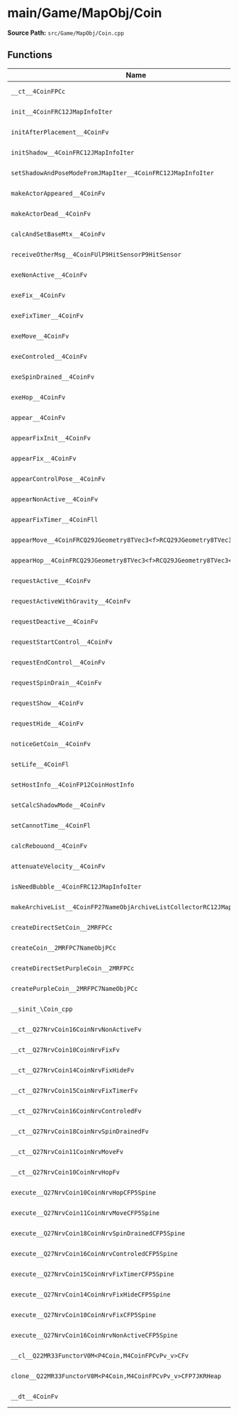 # main/Game/MapObj/Coin

**Source Path:** `src/Game/MapObj/Coin.cpp`

## Functions

| Name | Address | Match % |
|------|---------|---------|
| `__ct__4CoinFPCc` | `0x801C6A48` | :white_check_mark: (100.0%) |
| `init__4CoinFRC12JMapInfoIter` | `0x801C6AD0` | :x: (89.3%) |
| `initAfterPlacement__4CoinFv` | `0x801C6DBC` | :white_check_mark: (100.0%) |
| `initShadow__4CoinFRC12JMapInfoIter` | `0x801C6DC8` | :white_check_mark: (100.0%) |
| `setShadowAndPoseModeFromJMapIter__4CoinFRC12JMapInfoIter` | `0x801C6EA8` | :white_check_mark: (100.0%) |
| `makeActorAppeared__4CoinFv` | `0x801C6F1C` | :white_check_mark: (100.0%) |
| `makeActorDead__4CoinFv` | `0x801C7018` | :white_check_mark: (100.0%) |
| `calcAndSetBaseMtx__4CoinFv` | `0x801C7060` | :x: (73.6%) |
| `receiveOtherMsg__4CoinFUlP9HitSensorP9HitSensor` | `0x801C7180` | :white_check_mark: (100.0%) |
| `exeNonActive__4CoinFv` | `0x801C72BC` | :white_check_mark: (100.0%) |
| `exeFix__4CoinFv` | `0x801C730C` | :white_check_mark: (100.0%) |
| `exeFixTimer__4CoinFv` | `0x801C735C` | :white_check_mark: (100.0%) |
| `exeMove__4CoinFv` | `0x801C73EC` | :x: (89.9%) |
| `exeControled__4CoinFv` | `0x801C75A0` | :white_check_mark: (100.0%) |
| `exeSpinDrained__4CoinFv` | `0x801C75F4` | :white_check_mark: (100.0%) |
| `exeHop__4CoinFv` | `0x801C7650` | :white_check_mark: (100.0%) |
| `appear__4CoinFv` | `0x801C76D8` | :white_check_mark: (100.0%) |
| `appearFixInit__4CoinFv` | `0x801C76DC` | :white_check_mark: (100.0%) |
| `appearFix__4CoinFv` | `0x801C7740` | :white_check_mark: (100.0%) |
| `appearControlPose__4CoinFv` | `0x801C77A4` | :white_check_mark: (100.0%) |
| `appearNonActive__4CoinFv` | `0x801C7810` | :white_check_mark: (100.0%) |
| `appearFixTimer__4CoinFll` | `0x801C7874` | :white_check_mark: (100.0%) |
| `appearMove__4CoinFRCQ29JGeometry8TVec3<f>RCQ29JGeometry8TVec3<f>ll` | `0x801C78F8` | :x: (93.5%) |
| `appearHop__4CoinFRCQ29JGeometry8TVec3<f>RCQ29JGeometry8TVec3<f>` | `0x801C79F0` | :x: (78.3%) |
| `requestActive__4CoinFv` | `0x801C7AE0` | :white_check_mark: (100.0%) |
| `requestActiveWithGravity__4CoinFv` | `0x801C7B38` | :x: (68.4%) |
| `requestDeactive__4CoinFv` | `0x801C7BD0` | :white_check_mark: (100.0%) |
| `requestStartControl__4CoinFv` | `0x801C7C38` | :white_check_mark: (100.0%) |
| `requestEndControl__4CoinFv` | `0x801C7CFC` | :white_check_mark: (100.0%) |
| `requestSpinDrain__4CoinFv` | `0x801C7D90` | :white_check_mark: (100.0%) |
| `requestShow__4CoinFv` | `0x801C7E14` | :white_check_mark: (100.0%) |
| `requestHide__4CoinFv` | `0x801C7E7C` | :white_check_mark: (100.0%) |
| `noticeGetCoin__4CoinFv` | `0x801C7EE4` | :white_check_mark: (100.0%) |
| `setLife__4CoinFl` | `0x801C7FA4` | :white_check_mark: (100.0%) |
| `setHostInfo__4CoinFP12CoinHostInfo` | `0x801C7FC0` | :white_check_mark: (100.0%) |
| `setCalcShadowMode__4CoinFv` | `0x801C7FC8` | :white_check_mark: (100.0%) |
| `setCannotTime__4CoinFl` | `0x801C8028` | :white_check_mark: (100.0%) |
| `calcRebouond__4CoinFv` | `0x801C8044` | :x: (72.2%) |
| `attenuateVelocity__4CoinFv` | `0x801C8180` | :white_check_mark: (100.0%) |
| `isNeedBubble__4CoinFRC12JMapInfoIter` | `0x801C81DC` | :white_check_mark: (100.0%) |
| `makeArchiveList__4CoinFP27NameObjArchiveListCollectorRC12JMapInfoIter` | `0x801C8230` | :white_check_mark: (100.0%) |
| `createDirectSetCoin__2MRFPCc` | `0x801C8278` | :white_check_mark: (100.0%) |
| `createCoin__2MRFPC7NameObjPCc` | `0x801C82E0` | :white_check_mark: (100.0%) |
| `createDirectSetPurpleCoin__2MRFPCc` | `0x801C834C` | :white_check_mark: (100.0%) |
| `createPurpleCoin__2MRFPC7NameObjPCc` | `0x801C83BC` | :white_check_mark: (100.0%) |
| `__sinit_\Coin_cpp` | `0x801C8430` | :white_check_mark: (100.0%) |
| `__ct__Q27NrvCoin16CoinNrvNonActiveFv` | `0x801C848C` | :white_check_mark: (100.0%) |
| `__ct__Q27NrvCoin10CoinNrvFixFv` | `0x801C849C` | :white_check_mark: (100.0%) |
| `__ct__Q27NrvCoin14CoinNrvFixHideFv` | `0x801C84AC` | :white_check_mark: (100.0%) |
| `__ct__Q27NrvCoin15CoinNrvFixTimerFv` | `0x801C84BC` | :white_check_mark: (100.0%) |
| `__ct__Q27NrvCoin16CoinNrvControledFv` | `0x801C84CC` | :white_check_mark: (100.0%) |
| `__ct__Q27NrvCoin18CoinNrvSpinDrainedFv` | `0x801C84DC` | :white_check_mark: (100.0%) |
| `__ct__Q27NrvCoin11CoinNrvMoveFv` | `0x801C84EC` | :white_check_mark: (100.0%) |
| `__ct__Q27NrvCoin10CoinNrvHopFv` | `0x801C84FC` | :white_check_mark: (100.0%) |
| `execute__Q27NrvCoin10CoinNrvHopCFP5Spine` | `0x801C850C` | :white_check_mark: (100.0%) |
| `execute__Q27NrvCoin11CoinNrvMoveCFP5Spine` | `0x801C8514` | :white_check_mark: (100.0%) |
| `execute__Q27NrvCoin18CoinNrvSpinDrainedCFP5Spine` | `0x801C851C` | :white_check_mark: (100.0%) |
| `execute__Q27NrvCoin16CoinNrvControledCFP5Spine` | `0x801C8524` | :white_check_mark: (100.0%) |
| `execute__Q27NrvCoin15CoinNrvFixTimerCFP5Spine` | `0x801C852C` | :white_check_mark: (100.0%) |
| `execute__Q27NrvCoin14CoinNrvFixHideCFP5Spine` | `0x801C8534` | :white_check_mark: (100.0%) |
| `execute__Q27NrvCoin10CoinNrvFixCFP5Spine` | `0x801C8538` | :white_check_mark: (100.0%) |
| `execute__Q27NrvCoin16CoinNrvNonActiveCFP5Spine` | `0x801C8540` | :white_check_mark: (100.0%) |
| `__cl__Q22MR33FunctorV0M<P4Coin,M4CoinFPCvPv_v>CFv` | `0x801C8548` | :white_check_mark: (100.0%) |
| `clone__Q22MR33FunctorV0M<P4Coin,M4CoinFPCvPv_v>CFP7JKRHeap` | `0x801C8578` | :x: (96.2%) |
| `__dt__4CoinFv` | `0x801C85E0` | :x: (95.7%) |